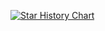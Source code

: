 [![Star History Chart](https://api.star-history.com/svg?repos=vlaxcs/FMI-INFO-S15-2024-2027&type=Date)](https://www.star-history.com/#vlaxcs/FMI-INFO-S15-2024-2027&Date)
